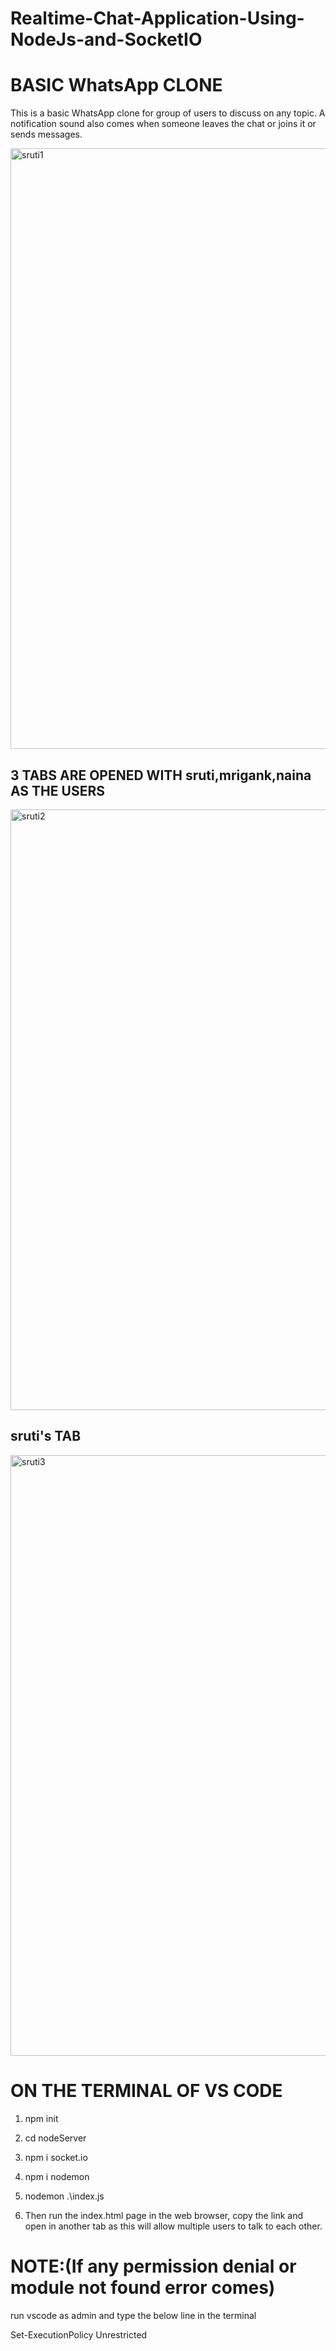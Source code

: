 # Realtime-Chat-Application-Using-NodeJs-and-SocketIO
# BASIC WhatsApp CLONE

This is a basic WhatsApp clone for group of users to discuss on any topic. A notification sound also comes when someone leaves the chat or joins it or sends messages.

<img width="961" alt="sruti1" src="https://user-images.githubusercontent.com/61344492/132299781-5ed6f99d-1c91-4b58-863d-00622aa21fe8.png">

## 3 TABS ARE OPENED WITH sruti,mrigank,naina AS THE USERS
<img width="961" alt="sruti2" src="https://user-images.githubusercontent.com/61344492/132300211-3243386f-d214-488f-9285-db61239a8bfb.png">

## sruti's TAB
<img width="961" alt="sruti3" src="https://user-images.githubusercontent.com/61344492/132300598-ac35d9c9-2456-45e6-847a-6bc542631e40.png">


# ON THE TERMINAL OF VS CODE
1. npm init
2. cd nodeServer
3. npm i socket.io
4. npm i nodemon
5. nodemon .\index.js

5. Then run the index.html page in the web browser, copy the link and open in another tab as this will allow multiple users to talk to each other.

# NOTE:(If any permission denial or module not found error comes)
run vscode as admin and type the below line in the terminal

Set-ExecutionPolicy Unrestricted


